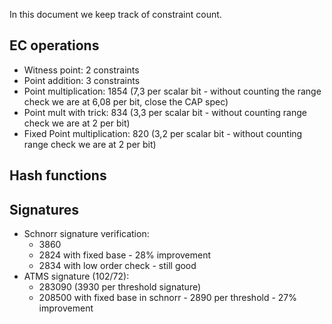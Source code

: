 In this document we keep track of constraint count. 

## EC operations
* Witness point: 2 constraints
* Point addition: 3 constraints
* Point multiplication: 1854 (7,3 per scalar bit - without counting the range check we are at 6,08 per bit, close the CAP spec)
* Point mult with trick: 834 (3,3 per scalar bit - without counting range check we are at 2 per bit)
* Fixed Point multiplication: 820 (3,2 per scalar bit - without counting range check we are at 2 per bit)

## Hash functions


## Signatures
* Schnorr signature verification:
  * 3860 
  * 2824 with fixed base - 28% improvement
  * 2834 with low order check - still good
* ATMS signature (102/72): 
  * 283090 (3930 per threshold signature) 
  * 208500 with fixed base in schnorr - 2890 per threshold - 27% improvement
  
